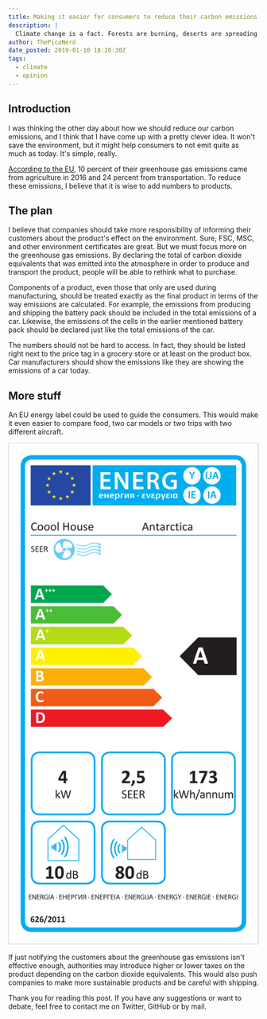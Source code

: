 ```yaml
---
title: Making it easier for consumers to reduce their carbon emissions
description: |
  Climate change is a fact. Forests are burning, deserts are spreading and the sea level is rising.
author: ThePicoNerd
date_posted: 2019-01-10 18:26:30Z
tags:
  - climate
  - opinion
---
```


## Introduction

I was thinking the other day about how we should reduce our carbon emissions, and I think that I have come up with a pretty clever idea. It won't save the environment, but it might help consumers to not emit quite as much as today. It's simple, really.

[According to the EU](https://ec.europa.eu/eurostat/statistics-explained/pdfscache/1180.pdf), 10 percent of their greenhouse gas emissions came from agriculture in 2016 and 24 percent from transportation. To reduce these emissions, I believe that it is wise to add numbers to products.

## The plan

I believe that companies should take more responsibility of informing their customers about the product's effect on the environment. Sure, FSC, MSC, and other environment certificates are great. But we must focus more on the greenhouse gas emissions. By declaring the total of carbon dioxide equivalents that was emitted into the atmosphere in order to produce and transport the product, people will be able to rethink what to purchase.

Components of a product, even those that only are used during manufacturing, should be treated exactly as the final product in terms of the way emissions are calculated. For example, the emissions from producing and shipping the battery pack should be included in the total emissions of a car. Likewise, the emissions of the cells in the earlier mentioned battery pack should be declared just like the total emissions of the car.

The numbers should not be hard to access. In fact, they should be listed right next to the price tag in a grocery store or at least on the product box. Car manufacturers should show the emissions like they are showing the emissions of a car today.

## More stuff

An EU energy label could be used to guide the consumers. This would make it even easier to compare food, two car models or two trips with two different aircraft.

![](energy-label.png)

If just notifying the customers about the greenhouse gas emissions isn't effective enough, authorities may introduce higher or lower taxes on the product depending on the carbon dioxide equivalents. This would also push companies to make more sustainable products and be careful with shipping.

Thank you for reading this post. If you have any suggestions or want to debate, feel free to contact me on Twitter, GitHub or by mail.